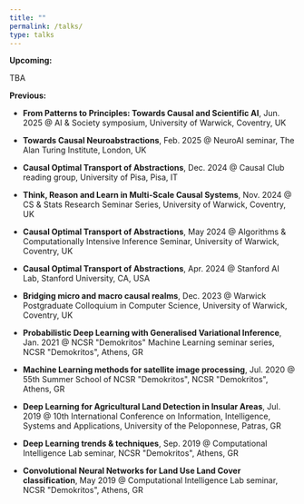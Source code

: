 ```yaml
---
title: ""
permalink: /talks/
type: talks
---
```


**Upcoming:**

TBA

**Previous:**

* **From Patterns to Principles: Towards Causal and Scientific AI**, Jun. 2025 @ AI & Society symposium, University of Warwick, Coventry, UK

* **Towards Causal Neuroabstractions**, Feb. 2025 @ NeuroAI seminar, The Alan Turing Institute, London, UK

* **Causal Optimal Transport of Abstractions**, Dec. 2024 @ Causal Club reading group, University of Pisa, Pisa, IT

* **Think, Reason and Learn in Multi-Scale Causal Systems**, Nov. 2024 @ CS & Stats Research Seminar Series, University of Warwick, Coventry, UK

* **Causal Optimal Transport of Abstractions**, May 2024 @ Algorithms & Computationally Intensive Inference Seminar, University of Warwick, Coventry, UK

* **Causal Optimal Transport of Abstractions**, Apr. 2024 @ Stanford AI Lab, Stanford University, CA, USA 
    
* **Bridging micro and macro causal realms**, Dec. 2023 @ Warwick Postgraduate Colloquium in Computer Science, University of Warwick, Coventry, UK

* **Probabilistic Deep Learning with Generalised Variational Inference**, Jan. 2021 @ NCSR "Demokritos" Machine Learning seminar series, NCSR "Demokritos", Athens, GR

* **Machine Learning methods for satellite image processing**, Jul. 2020 @ 55th Summer School of NCSR "Demokritos", NCSR "Demokritos", Athens, GR

* **Deep Learning for Agricultural Land Detection in Insular Areas**, Jul. 2019 @ 10th International Conference on Information, Intelligence, Systems and
Applications, University of the Peloponnese, Patras, GR
      
* **Deep Learning trends & techniques**, Sep. 2019 @ Computational Intelligence Lab seminar, NCSR "Demokritos", Athens, GR
      
* **Convolutional Neural Networks for Land Use Land Cover classification**, May 2019 @ Computational Intelligence Lab seminar, NCSR "Demokritos", Athens, GR
